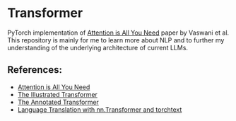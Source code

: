 # Transformer

PyTorch implementation of [Attention is All You Need](https://arxiv.org/abs/1706.03762) paper by Vaswani et al. This repository is mainly for me to learn more about NLP and to further my understanding of the underlying architecture of current LLMs.

## References:
- [Attention is All You Need](https://arxiv.org/abs/1706.03762)
- [The Illustrated Transformer](https://jalammar.github.io/illustrated-transformer/)
- [The Annotated Transformer](http://nlp.seas.harvard.edu/annotated-transformer/)
- [Language Translation with nn.Transformer and torchtext](https://pytorch.org/tutorials/beginner/translation_transformer.html)